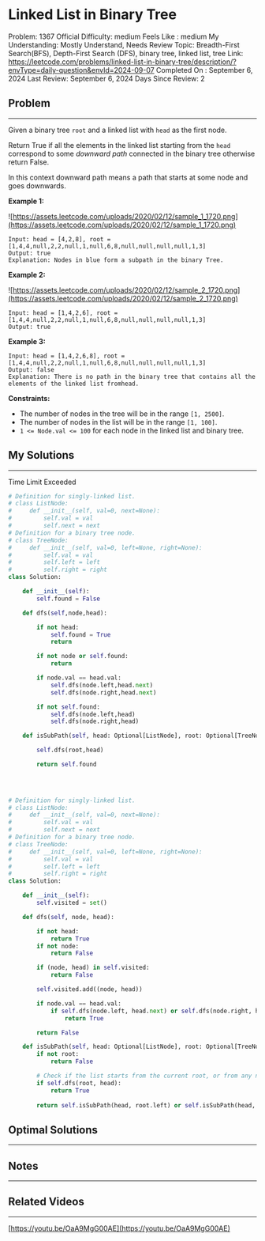 # Linked List in Binary Tree

Problem: 1367
Official Difficulty: medium
Feels Like : medium
My Understanding: Mostly Understand, Needs Review
Topic: Breadth-First Search(BFS), Depth-First Search (DFS), binary tree, linked list, tree
Link: https://leetcode.com/problems/linked-list-in-binary-tree/description/?envType=daily-question&envId=2024-09-07
Completed On : September 6, 2024
Last Review: September 6, 2024
Days Since Review: 2

## Problem

---

Given a binary tree `root` and a linked list with `head` as the first node.

Return True if all the elements in the linked list starting from the `head` correspond to some *downward path* connected in the binary tree otherwise return False.

In this context downward path means a path that starts at some node and goes downwards.

**Example 1:**

![https://assets.leetcode.com/uploads/2020/02/12/sample_1_1720.png](https://assets.leetcode.com/uploads/2020/02/12/sample_1_1720.png)

```
Input: head = [4,2,8], root = [1,4,4,null,2,2,null,1,null,6,8,null,null,null,null,1,3]
Output: true
Explanation: Nodes in blue form a subpath in the binary Tree.
```

**Example 2:**

![https://assets.leetcode.com/uploads/2020/02/12/sample_2_1720.png](https://assets.leetcode.com/uploads/2020/02/12/sample_2_1720.png)

```
Input: head = [1,4,2,6], root = [1,4,4,null,2,2,null,1,null,6,8,null,null,null,null,1,3]
Output: true
```

**Example 3:**

```
Input: head = [1,4,2,6,8], root = [1,4,4,null,2,2,null,1,null,6,8,null,null,null,null,1,3]
Output: false
Explanation: There is no path in the binary tree that contains all the elements of the linked list fromhead.

```

**Constraints:**

- The number of nodes in the tree will be in the range `[1, 2500]`.
- The number of nodes in the list will be in the range `[1, 100]`.
- `1 <= Node.val <= 100` for each node in the linked list and binary tree.

## My Solutions

---

Time Limit Exceeded

```python
# Definition for singly-linked list.
# class ListNode:
#     def __init__(self, val=0, next=None):
#         self.val = val
#         self.next = next
# Definition for a binary tree node.
# class TreeNode:
#     def __init__(self, val=0, left=None, right=None):
#         self.val = val
#         self.left = left
#         self.right = right
class Solution:

    def __init__(self):
        self.found = False

    def dfs(self,node,head):

        if not head:
            self.found = True
            return

        if not node or self.found:
            return

        if node.val == head.val:
            self.dfs(node.left,head.next)
            self.dfs(node.right,head.next)

        if not self.found:
            self.dfs(node.left,head)
            self.dfs(node.right,head)

    def isSubPath(self, head: Optional[ListNode], root: Optional[TreeNode]) -> bool:

        self.dfs(root,head)

        return self.found

        
        
```

```python
# Definition for singly-linked list.
# class ListNode:
#     def __init__(self, val=0, next=None):
#         self.val = val
#         self.next = next
# Definition for a binary tree node.
# class TreeNode:
#     def __init__(self, val=0, left=None, right=None):
#         self.val = val
#         self.left = left
#         self.right = right
class Solution:

    def __init__(self):
        self.visited = set() 

    def dfs(self, node, head):

        if not head:
            return True
        if not node:
            return False

        if (node, head) in self.visited:
            return False

        self.visited.add((node, head))

        if node.val == head.val:
            if self.dfs(node.left, head.next) or self.dfs(node.right, head.next):
                return True

        return False

    def isSubPath(self, head: Optional[ListNode], root: Optional[TreeNode]) -> bool:
        if not root:
            return False

        # Check if the list starts from the current root, or from any node in the left or right subtrees
        if self.dfs(root, head):
            return True
            
        return self.isSubPath(head, root.left) or self.isSubPath(head, root.right)
```

## Optimal Solutions

---

## Notes

---

 

## Related Videos

---

[https://youtu.be/OaA9MgG00AE](https://youtu.be/OaA9MgG00AE)
